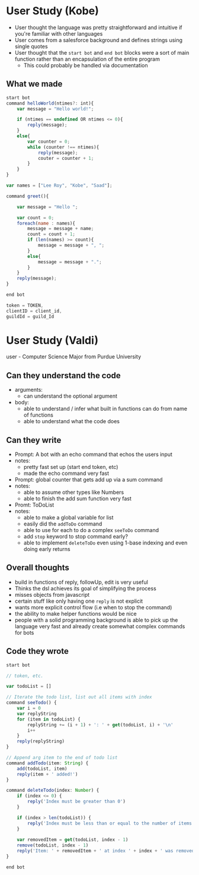 # User Study (Kobe)

- User thought the language was pretty straightforward and intuitive if you're familiar with other languages
- User comes from a salesforce background and defines strings using single quotes
- User thought that the `start bot` and `end bot` blocks were a sort of main function rather than an encapsulation of the entire program
  - This could probably be handled via documentation

## What we made

```js
start bot
command helloWorld(ntimes?: int){
    var message = "Hello world!";

    if (ntimes == undefined OR ntimes <= 0){
        reply(message);
    }
    else{
        var counter = 0;
        while (counter !== ntimes){
            reply(message);
            couter = counter + 1;
        }
    }
}

var names = ["Lee Roy", "Kobe", "Saad"];

command greet(){

    var message = "Hello ";

    var count = 0;
    foreach(name : names){
        message = message + name;
        count = count + 1;
        if (len(names) >= count){
            message = message + ", ";
        }
        else{
            message = message + ".";
        }
    }
    reply(message);
}

end bot

token = TOKEN,
clientID = client_id,
guildId = guild_Id
```

# User Study (Valdi)

user - Computer Science Major from Purdue University

## Can they understand the code

- arguments:
  - can understand the optional argument
- body:
  - able to understand / infer what built in functions can do from name of functions
  - able to understand what the code does

## Can they write

- Prompt: A bot with an echo command that echos the users input
- notes:
  - pretty fast set up (start end token, etc)
  - made the echo command very fast
- Prompt: global counter that gets add up via a sum command
- notes:
  - able to assume other types like Numbers
  - able to finish the add sum function very fast
- Promt: ToDoList
- notes:
  - able to make a global variable for list
  - easily did the `addToDo` command
  - able to use for each to do a complex `seeToDo` command
  - add `stop` keyword to stop command early?
  - able to implement `deleteToDo` even using 1-base indexing and even doing early returns

## Overall thoughts

- build in functions of reply, followUp, edit is very useful
- Thinks the dsl achieves its goal of simplifying the process
- misses objects from javascript
- certain stuff like only having one `reply` is not explicit
- wants more explicit control flow (i.e when to stop the command)
- the ability to make helper functions would be nice
- people with a solid programming background is able to pick up the language very fast and already create somewhat complex commands for bots

## Code they wrote

```js
start bot

// token, etc.

var todoList = []

// Iterate the todo list, list out all items with index
command seeTodo() {
    var i = 0
    var replyString
    for (item in todoList) {
        replyString += (i + 1) + ': ' + get(todoList, i) + '\n'
        i++
    }
    reply(replyString)
}

// Append arg item to the end of todo list
command addTodo(item: String) {
    add(todoList, item)
    reply(item + ' added!')
}

command deleteTodo(index: Number) {
    if (index <= 0) {
        reply('Index must be greater than 0')
    }

    if (index > len(todoList)) {
        reply('Index must be less than or equal to the number of items in the list: ' + len(todoList))
    }
    
    var removedItem = get(todoList, index - 1)
    remove(todoList, index - 1)
    reply('Item: ' + removedItem + ' at index ' + index + ' was removed')
}

end bot
```
